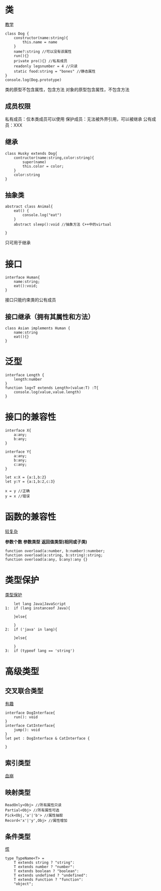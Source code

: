 # 类
[教学](https://time.geekbang.org/course/detail/100032201-108553)
```
class Dog {
    constructor(name:string){
        this.name = name
    }
    name?:string //可以没有该属性
    run(){}
    private pro(){} //私有成员
    readonly legsnumber = 4 //只读
    static food:string = "bones" //静态属性
}
console.log(Dog.prototype)
```
类的原型不包含属性，包含方法
对象的原型包含属性，不包含方法
## 成员权限
私有成员：仅本类成员可以使用
保护成员：无法被外界引用，可以被继承
公有成员：XXX

## 继承
```
class Husky extends Dog{
    contructor(name:string,color:string){
        super(name)
        this.color = color;
    }
    color:string
}
```

## 抽象类
```
abstract class Animal{
    eat() {
        console.log("eat")
    }
    abstract sleep():void //抽象方法 C++中的virtual

}
```
只可用于继承

# 接口
```
interface Human{
    name:string;
    eat():void;
}
```
接口只能约束类的公有成员

## 接口继承（拥有其属性和方法）
```
class Asian implements Human {
    name:string
    eat(){}
}
```

# 泛型
```
interface Length {
    length:number
}
function log<T extends Length>(value:T) :T{
    console.log(value,value.length)
}
```

# 接口的兼容性
```
interface X{
    a:any;
    b:any;
}

interface Y{
    a:any;
    b:any;
    c:any;
}

let x:X = {a:1,b:2}
let y:Y = {a:1,b:2,c:3}

x = y //正确
y = x //错误

```

# 函数的兼容性
[较复杂](https://time.geekbang.org/course/detail/100032201-110399)

**参数个数**
**参数类型**
**返回值类型(相同或子类)**

```
function overload(a:number, b:number):numnber;
function overload(a:string, b:string):string;
function overload(a:any, b:any):any {}

```

# 类型保护
[类型保护](https://time.geekbang.org/course/detail/100032201-110289)

```
    let lang Java|JavaScript
1:  if (lang instanceof Java){

    }else{

    }
2:  if ('java' in lang){

    }else{

    }
3:  if (typeof lang == 'string')
```

# 高级类型
## 交叉联合类型
[有趣](https://time.geekbang.org/course/detail/100032201-111933)
```
interface DogInterface{
    run(): void
}
interface CatInterface{
    jump(): void
}
let pet : DogInterface & CatInterface {

}
```
## 索引类型
[血崩](https://time.geekbang.org/course/detail/100032201-111928)

## 映射类型
```
ReadOnly<Obj> //所有属性只读
Partial<Obj> //所有属性可选
Pick<Obj,'a'|'b'> //属性抽取
Record<'x'|'y',Obj> //属性增加
```

## 条件类型
[慌](https://time.geekbang.org/course/detail/100032201-111931)
```
type TypeName<T> = 
    T extends string ? "string":
    T extends number ? "number":
    T extends boolean ? "boolean":
    T extends undefined ? "undefined":
    T extends Function ? "function":
    "object";
```
